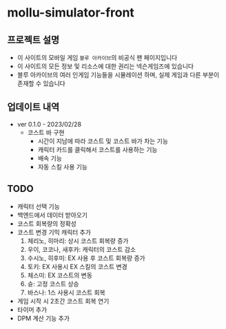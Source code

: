 # mollu-simulator-front

## 프로젝트 설명

- 이 사이트의 모바일 게임 `블루 아카이브`의 비공식 팬 페이지입니다
- 이 사이트의 모든 정보 및 리소스에 대한 권리는 넥슨게임즈에 있습니다
- 블루 아카이브의 여러 인게임 기능들을 시뮬레이션 하며, 실제 게임과 다른 부분이 존재할 수 있습니다

## 업데이트 내역

- ver 0.1.0 - 2023/02/28
  - 코스트 바 구현
    - 시간이 지남에 따라 코스트 및 코스트 바가 차는 기능
    - 캐릭터 카드를 클릭해서 코스트를 사용하는 기능
    - 배속 기능
    - 자동 스킬 사용 기능

## TODO

- 캐릭터 선택 기능
- 백엔드에서 데이터 받아오기
- 코스트 회복량의 정확성
- 코스트 변경 기믹 캐릭터 추가
  1. 체리노, 히마리: 상시 코스트 회복량 증가
  2. 우이, 코코나, 새후카: 캐릭터의 코스트 감소
  3. 수시노, 히후미: EX 사용 후 코스트 회복량 증가
  4. 토키: EX 사용시 EX 스킬의 코스트 변경
  5. 체스미: EX 코스트의 변동
  6. 슌: 고정 코스트 상승
  7. 바스나: 1스 사용시 코스트 회복
- 게임 시작 시 2초간 코스트 회복 연기
- 타이머 추가
- DPM 계산 기능 추가

